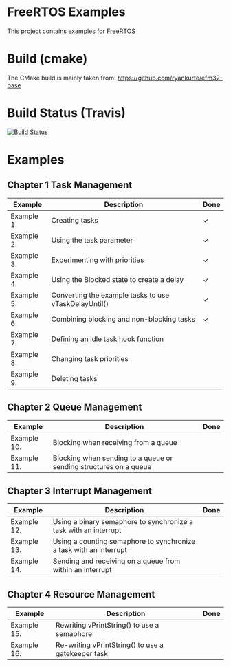 # FreeRTOS Examples

This project contains examples for
[FreeRTOS](http://www.freertos.org/Documentation/RTOS_book.html)

# Build (cmake)

The CMake build is mainly taken from:
https://github.com/ryankurte/efm32-base


# Build Status (Travis)

[![Build Status](https://travis-ci.org/LukasWoodtli/FreeRtosExamples.svg?branch=master)](https://travis-ci.org/LukasWoodtli/FreeRtosExamples)


# Examples

## Chapter 1 Task Management

| Example    | Description                                           | Done |
|------------|-------------------------------------------------------|------|
| Example 1. | Creating tasks                                        |   ✓  |
| Example 2. | Using the task parameter                              |   ✓  |
| Example 3. | Experimenting with priorities                         |   ✓  |
| Example 4. | Using the Blocked state to create a delay             |   ✓  |
| Example 5. | Converting the example tasks to use vTaskDelayUntil() |   ✓  |
| Example 6. | Combining blocking and non-blocking tasks             |   ✓  |
| Example 7. | Defining an idle task hook function                   |      |
| Example 8. | Changing task priorities                              |      |
| Example 9. | Deleting tasks                                        |      |


## Chapter 2 Queue Management

| Example     | Description                                                       | Done |
|-------------|-------------------------------------------------------------------|------|
| Example 10. | Blocking when receiving from a queue                              |      |
| Example 11. | Blocking when sending to a queue or sending structures on a queue |      |


## Chapter 3 Interrupt Management

| Example     | Description                                                        | Done |
|-------------|--------------------------------------------------------------------|------|
| Example 12. | Using a binary semaphore to synchronize a task with an interrupt   |      |
| Example 13. | Using a counting semaphore to synchronize a task with an interrupt |      |
| Example 14. | Sending and receiving on a queue from within an interrupt          |      |


## Chapter 4 Resource Management

| Example     | Description                                           | Done |
|-------------|-------------------------------------------------------|------|
| Example 15. | Rewriting vPrintString() to use a semaphore           |      |
| Example 16. | Re-writing vPrintString() to use a gatekeeper task    |      |
